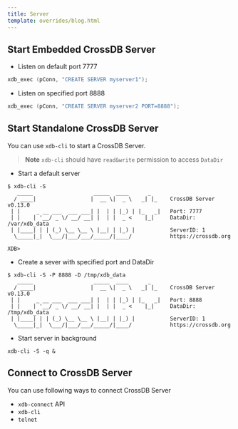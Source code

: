 ```yaml
---
title: Server
template: overrides/blog.html
---
```


## Start Embedded CrossDB Server

- Listen on default port 7777

```c
xdb_exec (pConn, "CREATE SERVER myserver1");
```

- Listen on specified port 8888

```c
xdb_exec (pConn, "CREATE SERVER myserver2 PORT=8888");
```

## Start Standalone CrossDB Server

You can use `xdb-cli` to start a CrossDB Server.

> **Note**
> `xdb-cli` should have `read&write` permission to access `DataDir`

- Start a default server 

```
$ xdb-cli -S
   _____                   _____  ____      _
  / ____|                 |  __ \|  _ \   _| |_    CrossDB Server v0.13.0
 | |     _ __ ___  ___ ___| |  | | |_) | |_   _|   Port: 7777
 | |    | '__/ _ \/ __/ __| |  | |  _ <    |_|     DataDir: /var/xdb_data
 | |____| | | (_) \__ \__ \ |__| | |_) |           ServerID: 1
  \_____|_|  \___/|___/___/_____/|____/            https://crossdb.org

XDB>
```

- Create a sever with specified port and DataDir

```
$ xdb-cli -S -P 8888 -D /tmp/xdb_data
   _____                   _____  ____      _
  / ____|                 |  __ \|  _ \   _| |_    CrossDB Server v0.13.0
 | |     _ __ ___  ___ ___| |  | | |_) | |_   _|   Port: 8888
 | |    | '__/ _ \/ __/ __| |  | |  _ <    |_|     DataDir: /tmp/xdb_data
 | |____| | | (_) \__ \__ \ |__| | |_) |           ServerID: 1
  \_____|_|  \___/|___/___/_____/|____/            https://crossdb.org
```

- Start server in background

```
xdb-cli -S -q &
```

## Connect to CrossDB Server

You can use following ways to connect CrossDB Server

- `xdb-connect` API
- `xdb-cli`
- `telnet`
